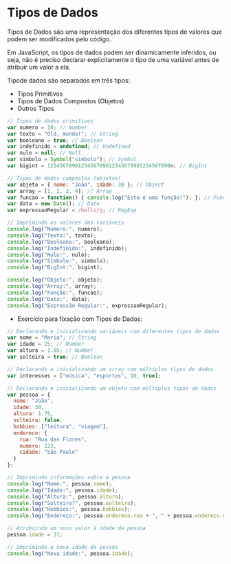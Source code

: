 # Tipos de Dados
Tipos de Dados são uma representação dos diferentes tipos de valores que podem ser modificados pelo código.

Em JavaScript, os tipos de dados podem ser dinamicamente inferidos, ou seja, não é preciso declarar explicitamente o tipo de uma variável antes de atribuir um valor a ela.

Tipode dados são separados em três tipos:
- Tipos Primitivos
- Tipos de Dados Compostos (Objetos)
- Outros Tipos

```javascript
// Tipos de dados primitivos
var numero = 10; // Number
var texto = "Olá, mundo!"; // String
var booleano = true; // Boolean
var indefinido = undefined; // Undefined
var nulo = null; // Null
var simbolo = Symbol("simbolo"); // Symbol
var bigint = 1234567890123456789012345678901234567890n; // BigInt

// Tipos de dados compostos (objetos)
var objeto = { nome: "João", idade: 30 }; // Object
var array = [1, 2, 3, 4]; // Array
var funcao = function() { console.log("Esta é uma função!"); }; // Function
var data = new Date(); // Date
var expressaoRegular = /hello/g; // RegExp

// Imprimindo os valores das variáveis
console.log("Número:", numero);
console.log("Texto:", texto);
console.log("Booleano:", booleano);
console.log("Indefinido:", indefinido);
console.log("Nulo:", nulo);
console.log("Símbolo:", simbolo);
console.log("BigInt:", bigint);

console.log("Objeto:", objeto);
console.log("Array:", array);
console.log("Função:", funcao);
console.log("Data:", data);
console.log("Expressão Regular:", expressaoRegular);
```

- Exercício para fixação com Tipos de Dados:
```javascript
// Declarando e inicializando variáveis com diferentes tipos de dados
var nome = "Maria"; // String
var idade = 25; // Number
var altura = 1.65; // Number
var solteira = true; // Boolean

// Declarando e inicializando um array com múltiplos tipos de dados
var interesses = ["música", "esportes", 10, true];

// Declarando e inicializando um objeto com múltiplos tipos de dados
var pessoa = {
  nome: "João",
  idade: 30,
  altura: 1.75,
  solteira: false,
  hobbies: ["leitura", "viagem"],
  endereco: {
    rua: "Rua das Flores",
    numero: 123,
    cidade: "São Paulo"
  }
};

// Imprimindo informações sobre a pessoa
console.log("Nome:", pessoa.nome);
console.log("Idade:", pessoa.idade);
console.log("Altura:", pessoa.altura);
console.log("Solteira?", pessoa.solteira);
console.log("Hobbies:", pessoa.hobbies);
console.log("Endereço:", pessoa.endereco.rua + ", " + pessoa.endereco.numero + ", " + pessoa.endereco.cidade);

// Atribuindo um novo valor à idade da pessoa
pessoa.idade = 31;

// Imprimindo a nova idade da pessoa
console.log("Nova idade:", pessoa.idade);
```